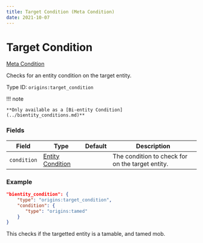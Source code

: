 ```yaml
---
title: Target Condition (Meta Condition)
date: 2021-10-07
---
```

# Target Condition

[Meta Condition](../meta_conditions.md)

Checks for an entity condition on the target entity.

Type ID: `origins:target_condition`

!!! note

	**Only available as a [Bi-entity Condition](../bientity_conditions.md)**

### Fields

Field  | Type | Default | Description
-------|------|---------|-------------
`condition` | [Entity Condition](../entity_conditions.md) | | The condition to check for on the target entity.

### Example

```json
"bientity_condition": {
    "type": "origins:target_condition",
    "condition": {
       "type": "origins:tamed"
    }
}
```

This checks if the targetted entity is a tamable, and tamed mob.
